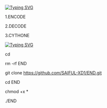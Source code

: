 [![Typing SVG](https://readme-typing-svg.herokuapp.com?color=%23F70B10&size=27&lines=TOOL+FEATURES)](https://git.io/typing-svg)

1.ENCODE

2.DECODE

3.CYTHONE

[![Typing SVG](https://readme-typing-svg.herokuapp.com?color=%23F70B10&size=27&lines=TOOL+INSTALLATION+COMMAND)](https://git.io/typing-svg)

cd 

rm -rf END

git clone https://github.com/SAIFUL-XD1/END.git

cd END

chmod +x *

./END

